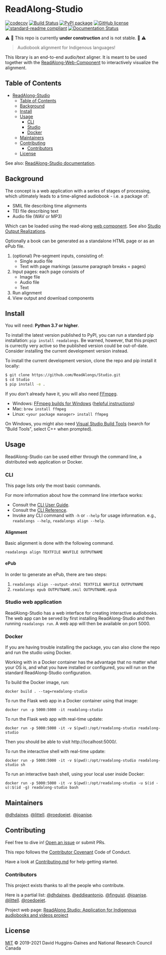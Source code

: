 # ReadAlong-Studio

[![codecov](https://codecov.io/gh/ReadAlongs/Studio/branch/master/graph/badge.svg)](https://codecov.io/gh/ReadAlongs/Studio)
[![Build Status](https://travis-ci.com/ReadAlongs/Studio.svg?branch=master)](https://travis-ci.com/github/ReadAlongs/Studio)
[![PyPI package](https://img.shields.io/pypi/v/readalongs.svg)](https://pypi.org/project/readalongs/)
[![GitHub license](https://img.shields.io/github/license/ReadAlongs/Studio)](https://github.com/ReadAlongs/Studio/blob/master/LICENSE)
[![standard-readme compliant](https://img.shields.io/badge/readme%20style-standard-brightgreen.svg?style=flat-square)](https://github.com/ReadAlongs/Studio)
[![Documentation Status](https://readthedocs.org/projects/readalong-studio/badge/)](https://readalong-studio.readthedocs.io)

:warning: :construction: This repo is currently **under construction** and is not stable. :construction: :warning:

> Audiobook alignment for Indigenous languages!

This library is an end-to-end audio/text aligner. It is meant to be used together with the [ReadAlong-Web-Component](https://github.com/roedoejet/ReadAlong-Web-Component) to interactively visualize the alignment.

## Table of Contents

- [ReadAlong-Studio](#readalong-studio)
  - [Table of Contents](#table-of-contents)
  - [Background](#background)
  - [Install](#install)
  - [Usage](#usage)
    - [CLI](#cli)
    - [Studio](#studio)
    - [Docker](#docker)
  - [Maintainers](#maintainers)
  - [Contributing](#contributing)
    - [Contributors](#contributors)
  - [License](#license)

See also: [ReadAlong-Studio documentation](https://readalong-studio.readthedocs.io/en/latest/index.html).

## Background

The concept is a web application with a series of stages of
processing, which ultimately leads to a time-aligned audiobook -
i.e. a package of:

- SMIL file describing time alignments
- TEI file describing text
- Audio file (WAV or MP3)

Which can be loaded using the read-along [web component](https://github.com/roedoejet/ReadAlong-Web-Component). See also [Studio Output Realizations](https://readalong-studio.readthedocs.io/en/latest/outputs.html).

Optionally a book can be generated as a standalone HTML page or
as an ePub file.

1. (optional) Pre-segment inputs, consisting of:
   - Single audio file
   - Text with page markings (assume paragraph breaks = pages)
2. Input pages: each page consists of
   - Image file
   - Audio file
   - Text
3. Run alignment
4. View output and download components

## Install

You will need: **Python 3.7 or higher**.

To install the latest version published to PyPI, you can run a standard pip
installation: `pip install readalongs`. Be warned, however, that this project is currectly very active so the published version could be out-of-date. Consider installing the current development version instead.

To install the current development version, clone the repo and pip install it
locally:

```sh
$ git clone https://github.com/ReadAlongs/Studio.git
$ cd Studio
$ pip install -e .
```

If you don't already have it, you will also need [FFmpeg](https://ffmpeg.org/).

- Windows: [FFmpeg builds for Windows](https://ffmpeg.zeranoe.com/builds/) ([helpful instructions](https://windowsloop.com/install-ffmpeg-windows-10/))
- Mac: `brew install ffmpeg`
- Linux: `<your package manager> install ffmpeg`

On Windows, you might also need [Visual Studio Build Tools](https://visualstudio.microsoft.com/downloads/#build-tools-for-visual-studio-2017) (search for "Build Tools", select C++ when prompted).

## Usage

ReadAlong-Studio can be used either through the command line, a distributed web application or Docker.

### CLI

This page lists only the most basic commands.

For more information about how the command line interface works:
* Consult the [CLI User Guide](https://readalong-studio.readthedocs.io/en/latest/cli-guide.html).
* Consult the [CLI Reference](https://readalong-studio.readthedocs.io/en/latest/cli-ref.html).
* Invoke any CLI command with `-h` or `--help` for usage information. e.g., `readalongs --help`, `readalongs align --help`.

#### Alignment

Basic alignment is done with the following command.

`readalongs align TEXTFILE WAVFILE OUTPUTNAME`

#### ePub

In order to generate an ePub, there are two steps:

1. `readalongs align --output-xhtml TEXTFILE WAVFILE OUTPUTNAME`
2. `readalongs epub OUTPUTNAME.smil OUTPUTNAME.epub`

### Studio web application

ReadAlong-Studio has a web interface for creating interactive audiobooks. The web app can be served by first installing ReadAlong-Studio and then running `readalongs run`. A web app will then be available on port 5000.

### Docker

If you are having trouble installing the package, you can also clone the repo and run the
studio using Docker.

Working with in a Docker container has the advantage that no matter what your OS is, and
what you have installed or configured, you will run on the standard ReadAlong-Studio
configuration.

To build the Docker image, run:

    docker build . --tag=readalong-studio

To run the Flask web app in a Docker container using that image:

    docker run -p 5000:5000 -it readalong-studio

To run the Flask web app with real-time update:

    docker run -p 5000:5000 -it -v $(pwd):/opt/readalong-studio readalong-studio

Then you should be able to visit http://localhost:5000/.

To run the interactive shell with real-time update:

    docker run -p 5000:5000 -it -v $(pwd):/opt/readalong-studio readalong-studio sh

To run an interactive bash shell, using your local user inside Docker:

    docker run -p 5000:5000 -it -v $(pwd):/opt/readalong-studio -u $(id -u):$(id -g) readalong-studio bash

## Maintainers

[@dhdaines](https://github.com/dhdaines).
[@littell](https://github.com/littell).
[@roedoejet](https://github.com/roedoejet).
[@joanise](https://github.com/joanise).

## Contributing

Feel free to dive in! [Open an issue](https://github.com/ReadAlongs/Studio/issues/new) or submit PRs.

This repo follows the [Contributor Covenant](http://contributor-covenant.org/version/1/3/0/) Code of Conduct.

Have a look at [Contributing.md](Contributing.md) for help getting started.

### Contributors

This project exists thanks to all the people who contribute.

Here is a partial list:
[@dhdaines](https://github.com/dhdaines).
[@eddieantonio](https://github.com/eddieantonio).
[@finguist](https://github.com/finguist).
[@joanise](https://github.com/joanise).
[@littell](https://github.com/littell).
[@roedoejet](https://github.com/roedoejet).

Project web page: [ReadAlong Studio: Application for Indigenous audiobooks and videos project](https://nrc.canada.ca/en/research-development/research-collaboration/programs/readalong-studio-application-indigenous-audiobooks-videos-project)

## License

[MIT](LICENSE) © 2019-2021 David Huggins-Daines and National Research Council Canada
